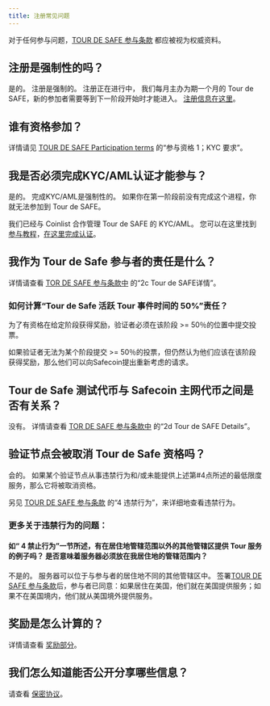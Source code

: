 ```yaml
---
title: 注册常见问题
---
```


对于任何参与问题，[TOUR DE SAFE 参与条款](https://drive.google.com/a/solana.com/file/d/15ueLG6VJoQ5Hx4rnpjFeuL3pG5DbrBbE/view?usp=sharing) 都应被视为权威资料。

## 注册是强制性的吗？

是的。 注册是强制的。 注册正在进行中， 我们每月主办为期一个月的 Tour de SAFE，新的参加者需要等到下一阶段开始时才能进入。 [注册信息在这里](how-to-register.md)。

## 谁有资格参加？

详情请见 [TOUR DE SAFE Participation terms](https://drive.google.com/a/solana.com/file/d/15ueLG6VJoQ5Hx4rnpjFeuL3pG5DbrBbE/view?usp=sharing) 的“参与资格 1；KYC 要求”。

## 我是否必须完成KYC/AML认证才能参与？

是的。 完成KYC/AML是强制性的。 如果你在第一阶段前没有完成这个进程，你就无法参加到 Tour de SAFE。

我们已经与 Coinlist 合作管理 Tour de SAFE 的 KYC/AML。 您可以在这里找到 [参与教程](https://docs.google.com/presentation/d/1gz8e34piUzzwzCMKwVrKKbZiPXV64Uq2-Izt4-VcMR4/)，[在这里完成认证](https://docs.google.com/presentation/d/1gz8e34piUzzwzCMKwVrKKbZiPXV64Uq2-Izt4-VcMR4/edit#slide=id.g5dff17f5e5_0_44)。

## 我作为 Tour de Safe 参与者的责任是什么？

详情请查看 [TOR DE SAFE 参与条款中](https://drive.google.com/file/d/15ueLG6VJoQ5Hx4rnpjFeuL3pG5DbrBbE/view) 的“2c Tour de SAFE详情”。

### 如何计算“Tour de Safe 活跃 Tour 事件时间的 50%”责任？

为了有资格在给定阶段获得奖励，验证者必须在该阶段 &gt;= 50％的位置中提交投票。

如果验证者无法为某个阶段提交 &gt;= 50％的投票，但仍然认为他们应该在该阶段获得奖励，那么他们可以向Safecoin提出重新考虑的请求。

## Tour de Safe 测试代币与 Safecoin 主网代币之间是否有关系？

没有。 详情请查看 [TOR DE SAFE 参与条款中](https://drive.google.com/file/d/15ueLG6VJoQ5Hx4rnpjFeuL3pG5DbrBbE/view) 的“2d Tour de SAFE Details”。

## 验证节点会被取消 Tour de Safe 资格吗？

会的。 如果某个验证节点从事违禁行为和/或未能提供上述第\#4点所述的最低限度服务，那么它将被取消资格。

另见 [ TOUR DE SAFE 参与条款](https://drive.google.com/file/d/15ueLG6VJoQ5Hx4rnpjFeuL3pG5DbrBbE/view) 的“4 违禁行为”，来详细地查看违禁行为。

### 更多关于违禁行为的问题：

#### 如“ 4 禁止行为”一节所述，有在居住地管辖范围以外的其他管辖区提供 Tour 服务的例子吗？ 是否意味着服务器必须放在我居住地的管辖范围内？

不是的。 服务器可以位于与参与者的居住地不同的其他管辖区中。 签署[TOUR DE SAFE 参与条款](https://drive.google.com/file/d/15ueLG6VJoQ5Hx4rnpjFeuL3pG5DbrBbE/view)后，参与者已同意：如果居住在美国，他们就在美国提供服务；如果不在美国境内，他们就从美国境外提供服务。

## 奖励是怎么计算的？

详情请查看 [奖励部分](rewards.md)。

## 我们怎么知道能否公开分享哪些信息？

请查看 [保密协议](confidentiality.md)。
